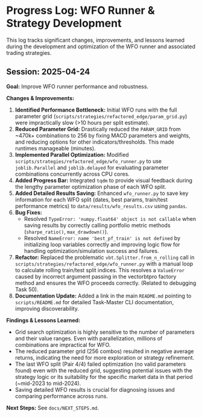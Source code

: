 # Progress Log: WFO Runner & Strategy Development

This log tracks significant changes, improvements, and lessons learned during the development and optimization of the WFO runner and associated trading strategies.

## Session: 2025-04-24

**Goal:** Improve WFO runner performance and robustness.

**Changes & Improvements:**

1.  **Identified Performance Bottleneck:** Initial WFO runs with the full parameter grid (`scripts/strategies/refactored_edge/param_grid.py`) were impractically slow (>10 hours per split estimate).
2.  **Reduced Parameter Grid:** Drastically reduced the `PARAM_GRID` from ~470k+ combinations to 256 by fixing MACD parameters and weights, and reducing options for other indicators/thresholds. This made runtimes manageable (minutes).
3.  **Implemented Parallel Optimization:** Modified `scripts/strategies/refactored_edge/wfo_runner.py` to use `joblib.Parallel` and `joblib.delayed` for evaluating parameter combinations concurrently across CPU cores.
4.  **Added Progress Bar:** Integrated `tqdm` to provide visual feedback during the lengthy parameter optimization phase of each WFO split.
5.  **Added Detailed Results Saving:** Enhanced `wfo_runner.py` to save key information for each WFO split (dates, best params, train/test performance metrics) to `data/results/wfo_results.csv` using `pandas`.
6.  **Bug Fixes:**
    *   Resolved `TypeError: 'numpy.float64' object is not callable` when saving results by correctly calling portfolio metric methods (`sharpe_ratio()`, `max_drawdown()`).
    *   Resolved `NameError: name 'best_pf_train' is not defined` by initializing loop variables correctly and improving logic flow for handling optimization/simulation success and failures.
7.  **Refactor:** Replaced the problematic `vbt.Splitter.from_n_rolling` call in `scripts/strategies/refactored_edge/wfo_runner.py` with a manual loop to calculate rolling train/test split indices. This resolves a `ValueError` caused by incorrect argument passing in the vectorbtpro factory method and ensures the WFO proceeds correctly. (Related to debugging Task 50).
8.  **Documentation Update:** Added a link in the main `README.md` pointing to `scripts/README.md` for detailed Task-Master CLI documentation, improving discoverability.

**Findings & Lessons Learned:**

*   Grid search optimization is highly sensitive to the number of parameters and their value ranges. Even with parallelization, millions of combinations are impractical for WFO.
*   The reduced parameter grid (256 combos) resulted in negative average returns, indicating the need for more exploration or strategy refinement.
*   The last WFO split (Pair 4/4) failed optimization (no valid parameters found) even with the reduced grid, suggesting potential issues with the strategy logic or its suitability for the specific market data in that period (~mid-2023 to mid-2024).
*   Saving detailed WFO results is crucial for diagnosing issues and comparing performance across runs.

**Next Steps:** See `docs/NEXT_STEPS.md`.
